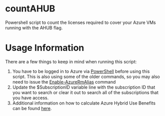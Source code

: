 # countAHUB
Powershell script to count the licenses required to cover your Azure VMs running with the AHUB flag.

# Usage Information
There are a few things to keep in mind when running this script:
1. You have to be logged in to Azure via [PowerShell](https://docs.microsoft.com/en-us/powershell/azure/authenticate-azureps?view=azps-3.5.0#sign-in-interactively) before using this script. This is also using some of the older commands, so you may also need to issue the  [Enable-AzureRmAlias](https://docs.microsoft.com/en-us/powershell/module/az.accounts/enable-azurermalias?view=azps-3.5.0) command
1. Update the $SubscriptionID variable line with the subscription ID that you want to search or clear it out to search all of the subscriptions that you have access.
1. Additional information on how to calculate Azure Hybrid Use Benefits can be found [here](https://docs.microsoft.com/en-us/windows-server/get-started/azure-hybrid-benefit).
